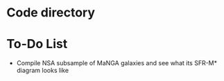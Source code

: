 # Code directory



# To-Do List 
* Compile NSA subsample of MaNGA galaxies and see what its SFR-M* diagram looks like 
